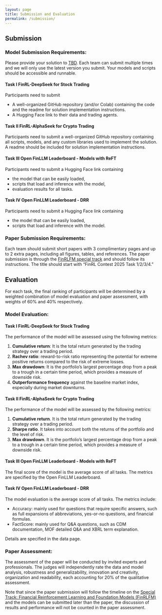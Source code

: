 ```yaml
---
layout: page
title: Submission and Evaluation
permalink: /submission/
---
```


## Submission
### **Model Submission Requirements**:
Please provide your solution to [TBD](). Each team can submit multiple times and we will only use the latest version you submit. Your models and scripts should be accessible and runnable. 

#### **Task I FinRL-DeepSeek for Stock Trading**
Participants need to submit 
* A well-organized GitHub repository (and/or Colab) containing the code and the readme for solution implementation instructions.
* A Hugging Face link to their data and trading agents.  

#### **Task II FinRL-AlphaSeek for Crypto Trading**
Participants need to submit a well-organized GitHub repository containing all scripts, models, and any custom libraries used to implement the solution. A readme should be included for solution implementation instructions.

#### **Task III Open FinLLM Leaderboard - Models with ReFT**
Participants need to submit a Hugging Face link containing
* the model that can be easily loaded,
* scripts that load and inference with the model,
* evaluation results for all tasks.

#### **Task IV Open FinLLM Leaderboard - DRR**
Participants need to submit a Hugging Face link containing
* the model that can be easily loaded,
* scripts that load and inference with the model.


### **Paper Submission Requirements**:
Each team should submit short papers with 3 complimentary pages and up to 2 extra pages, including all figures, tables, and references. The paper submission is through the [FinRLFM special track](https://www.cloud-conf.net/datasec/2025/ids/FinRLFM.html) and should follow its instructions. The title should start with “FinRL Contest 2025 Task 1/2/3/4.”


## Evaluation
For each task, the final ranking of participants will be determined by a weighted combination of model evaluation and paper assessment, with weights of 60% and 40% respectively.

### **Model Evaluation**:
#### **Task I FinRL-DeepSeek for Stock Trading**
The performance of the model will be assessed using the following metrics:
1. **Cumulative return**: It is the total return generated by the trading strategy over a trading period.
2. **Rachev ratio**: reward-to-risk ratio representing the potential for extreme positive returns compared to the risk of extreme losses.
3. **Max drawdown**: It is the portfolio’s largest percentage drop from a peak to a trough in a certain time period, which provides a measure of downside risk.
4. **Outperformance frequency** against the baseline market index, especially during market downturns.

#### **Task II FinRL-AlphaSeek for Crypto Trading**
The performance of the model will be assessed by the following metrics:
1. **Cumulative return**. It is the total return generated by the trading strategy over a trading period.
2. **Sharpe ratio**. It takes into account both the returns of the portfolio and the level of risk.
3. **Max drawdown**. It is the portfolio’s largest percentage drop from a peak to a trough in a certain time period, which provides a measure of downside risk.

#### **Task III Open FinLLM Leaderboard - Models with ReFT**
The final score of the model is the average score of all tasks. The metrics are specified by the Open FinLLM Leaderboard.

#### **Task IV Open FinLLM Leaderboard - DRR**
The model evaluation is the average score of all tasks. The metrics include:
* Accuracy: mainly used for questions that require specific answers, such as full expansions of abbreviations, yes-or-no questions, and financial formulas.
* FactScore: mainly used for Q&A questions, such as CDM documentation, MOF detailed Q&A and XBRL term explanation.

Details are specified in the data page.


### **Paper Assessment**:
The assessment of the paper will be conducted by invited experts and professionals. The judges will independently rate the data and model analysis, robustness and generalizability, innovation and creativity, organization and readability, each accounting for 20% of the qualitative assessment. 

Note that since the paper submission will follow the timeline on the [Special Track: Financial Reinforcement Learning and Foundation Models (FinRLFM)](https://www.cloud-conf.net/datasec/2025/ids/FinRLFM.html) and the models can be submitted later than the paper, the discussion of results and performance will not be counted in the paper assessment. 

